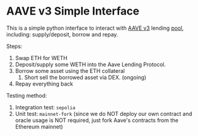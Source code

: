# AAVE v3 Simple Interface

This is a simple python interface to interact with [AAVE v3](https://app.aave.com/) lending [pool](https://docs.aave.com/developers/core-contracts/pool), including: supply/deposit, borrow and repay.

Steps:
1. Swap ETH for WETH
2. Deposit/supply some WETH into the Aave Lending Protocol.
3. Borrow some asset using the ETH collateral
    1. Short sell the borrowed asset via DEX. (ongoing)
4. Repay everything back

Testing method:
1. Integration test: `sepolia`
2. Unit test: `mainnet-fork` (since we do NOT deploy our own contract and oracle usage is NOT required, just fork Aave's contracts from the Ethereum mainnet)
